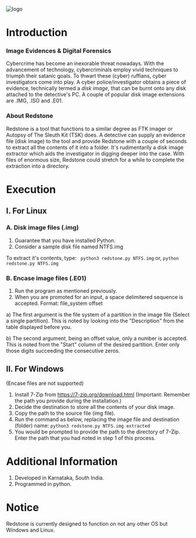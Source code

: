 ![logo](https://user-images.githubusercontent.com/53004679/164986375-b32a9b45-059e-4c1a-8ff7-bec604a16b93.png)

# Introduction
### Image Evidences & Digital Forensics
Cybercrime has become an inexorable threat nowadays. With the advancement of technology, cybercriminals employ vivid techniques to triumph their satanic goals. To thwart these (cyber) ruffians, cyber investigators come into play. A cyber police/investigator obtains a piece of evidence, technically termed a _disk image_, that can be burnt onto any disk attached to the detective's PC. A couple of popular disk image extensions are .IMG, .ISO and .E01. 

### About Redstone
Redstone is a tool that functions to a similar degree as FTK imager or Autopsy of The Sleuth Kit (TSK) does. A detective can supply an evidence file (disk image) to the tool and provide Redstone with a couple of seconds to extract all the contents of it into a folder. It's rudimentarily a disk image extractor which aids the investigator in digging deeper into the case. With files of enormous size, Redstone could stretch for a while to complete the extraction into a directory.

# Execution

## I. For Linux

### A. Disk image files (.img)
1. Guarantee that you have installed Python.
2. Consider a sample disk file named NTFS.img

To extract it's contents, type:
``` python3 redstone.py NTFS.img``` 
or, 
```python redstone.py NTFS.img```

### B. Encase image files (.E01)
1. Run the program as mentioned previously.
2. When you are promoted for an input, a space delimitered sequence is accepted. 
Format: file_system offset

a) The first argument is the file system of a partition in the image file (Select a single partition). This is noted by looking into the "Description" from the table displayed before you. 

b) The second argument, being an offset value, only a number is accepted.  This is noted from the "Start" column of the desired partition. Enter only those digits succeeding the consecutive zeros.

## II. For Windows
(Encase files are not supported)
1. Install 7-Zip from https://7-zip.org/download.html
(Important: Remember the path you provide during the installation.)
2. Decide the destination to store all the contents of your disk image.
3. Copy the path to the source file (img file).
4. Run the command as below, replacing the image file and destination (folder) name: 
```python3 redstone.py NTFS.img extracted```
5. You would be prompted to provide the path to the directory of 7-Zip. Enter the path that you had noted in step 1 of this process.

# Additional Information
1. Developed in Karnataka, South India.
2. Programmed in python.

# Notice
Redstone is currently designed to function on not any other OS but Windows and Linux.

